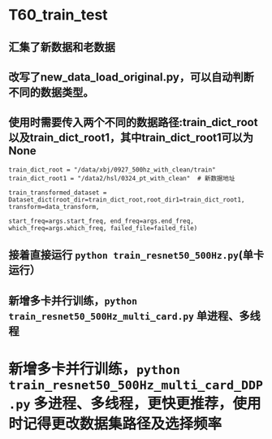 # T60_train_test
## 汇集了新数据和老数据
## 改写了new_data_load_original.py，可以自动判断不同的数据类型。
## 使用时需要传入两个不同的数据路径:train_dict_root以及train_dict_root1，其中train_dict_root1可以为None
```
train_dict_root = "/data/xbj/0927_500hz_with_clean/train"
train_dict_root1 = "/data2/hsl/0324_pt_with_clean"  # 新数据地址
```
```
train_transformed_dataset = Dataset_dict(root_dir=train_dict_root,root_dir1=train_dict_root1, transform=data_transform,
                                             start_freq=args.start_freq, end_freq=args.end_freq, which_freq=args.which_freq, failed_file=failed_file)

```
## 接着直接运行 `python train_resnet50_500Hz.py`(单卡运行）
## 新增多卡并行训练，`python train_resnet50_500Hz_multi_card.py` 单进程、多线程
# 新增多卡并行训练，`python train_resnet50_500Hz_multi_card_DDP.py` 多进程、多线程，更快更推荐，使用时记得更改数据集路径及选择频率
